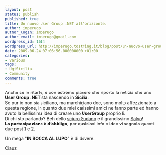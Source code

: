```yaml
---
layout: post
status: publish
published: true
title: Un nuovo User Group .NET all'orizzonte.
author: imperugo
author_login: imperugo
author_email: imperugo@gmail.com
wordpress_id: 1614
wordpress_url: http://imperugo.tostring.it/blog/post/un-nuovo-user-group-net-all-orizzonte/
date: 2009-06-24 07:06:56.000000000 +01:00
categories:
- Various
tags:
- UgiSicilia
- Community
comments: true
---
```

<p>Anche se in ritarto, &egrave; con estremo piacere che riporto la notizia che uno <strong>User Group .NET</strong> sta nascendo in <strong>Sicilia</strong>.     <br />
Se pur io non sia siciliano, ma marchigiano doc, sono molto affezzionato a questa regione, in quanto due miei carissimi amici ne fanno parte ed hanno avuto la bellissima idea di creare uno <strong>UserGroup</strong> proprio l&igrave;.    <br />
Di chi sto parlando? Beh dello <a title="Giancarlo Sudano" target="_blank" rel="nofollow" href="http://blogs.ugidotnet.org/janky/Default.aspx">sciuro Sudano</a> e il grandissimo <a title="Salvatore Di Fazio" target="_blank" rel="nofollow" href="http://blogs.ugidotnet.org/salvodifazio/Default.aspx">Salvo</a>!    <br />
<strong>La partecipazione &egrave; d&rsquo;obbligo</strong>, per qualsiasi info e idee vi segnalo questi due post <a title="UgiSicilia by Giancarlo Sudano" target="_blank" rel="nofollow" href="http://blogs.ugidotnet.org/janky/archive/2009/06/18/uno-user-group-.net-anche-in-siciliahellip.aspx">1</a> e <a title="Ugi Sicilia by Salvatore Di Fazio" target="_blank" rel="nofollow" href="http://blogs.ugidotnet.org/SalvoDiFazio/archive/2009/06/19/ugi-sicilia.aspx">2</a>.</p>
<p>Un mega &quot;<strong>IN BOCCA AL LUPO</strong>&quot; &egrave; di dovere.</p>
<p>Ciauz</p>
